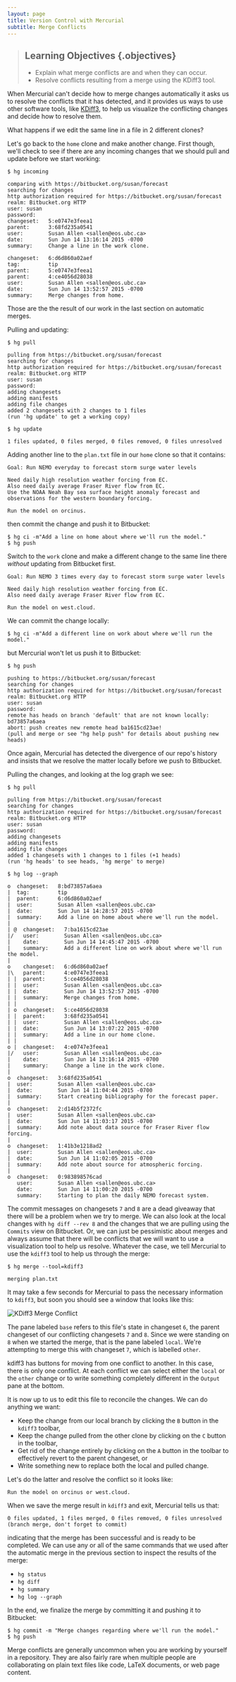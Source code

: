 ```yaml
---
layout: page
title: Version Control with Mercurial
subtitle: Merge Conflicts
---
```

> ## Learning Objectives {.objectives}
>
> * Explain what merge conflicts are and when they can occur.
> * Resolve conflicts resulting from a merge using the KDiff3 tool.

When Mercurial can't decide how to merge changes automatically it asks us to
resolve the conflicts that it has detected,
and it provides us ways to use other software tools,
like [KDiff3](http://kdiff3.sourceforge.net/),
to help us visualize the conflicting changes and decide how to resolve them.

What happens if we edit the same line in a file in 2 different clones?

Let's go back to the `home` clone and make another change.
First though,
we'll check to see if there are any incoming changes that we should pull and
update before we start working:

~~~ {.bash}
$ hg incoming
~~~
~~~ {.output}
comparing with https://bitbucket.org/susan/forecast
searching for changes
http authorization required for https://bitbucket.org/susan/forecast
realm: Bitbucket.org HTTP
user: susan
password:
changeset:   5:e0747e3feea1
parent:      3:68fd235a0541
user:        Susan Allen <sallen@eos.ubc.ca>
date:        Sun Jun 14 13:16:14 2015 -0700
summary:     Change a line in the work clone.

changeset:   6:d6d860a02aef
tag:         tip
parent:      5:e0747e3feea1
parent:      4:ce4056d28038
user:        Susan Allen <sallen@eos.ubc.ca>
date:        Sun Jun 14 13:52:57 2015 -0700
summary:     Merge changes from home.

~~~

Those are the the result of our work in the last section on automatic merges.

Pulling and updating:

~~~ {.bash}
$ hg pull
~~~
~~~ {.output}
pulling from https://bitbucket.org/susan/forecast
searching for changes
http authorization required for https://bitbucket.org/susan/forecast
realm: Bitbucket.org HTTP
user: susan
password:
adding changesets
adding manifests
adding file changes
added 2 changesets with 2 changes to 1 files
(run 'hg update' to get a working copy)
~~~

~~~ {.bash}
$ hg update
~~~
~~~ {.output}
1 files updated, 0 files merged, 0 files removed, 0 files unresolved
~~~

Adding another line to the `plan.txt` file in our `home` clone so that it contains:

~~~ {.output}
Goal: Run NEMO everyday to forecast storm surge water levels

Need daily high resolution weather forcing from EC.
Also need daily average Fraser River flow from EC.
Use the NOAA Neah Bay sea surface height anomaly forecast and observations for the western boundary forcing.

Run the model on orcinus.
~~~

then commit the change and push it to Bitbucket:

~~~ {.bash}
$ hg ci -m"Add a line on home about where we'll run the model."
$ hg push
~~~

Switch to the `work` clone and make a different change to the same line there
*without* updating from Bitbucket first.

~~~ {.output}
Goal: Run NEMO 3 times every day to forecast storm surge water levels

Need daily high resolution weather forcing from EC.
Also need daily average Fraser River flow from EC.

Run the model on west.cloud.
~~~

We can commit the change locally:

~~~ {.bash}
$ hg ci -m"Add a different line on work about where we'll run the model."
~~~

but Mercurial won't let us push it to Bitbucket:

~~~ {.bash}
$ hg push
~~~
~~~ {.output}
pushing to https://bitbucket.org/susan/forecast
searching for changes
http authorization required for https://bitbucket.org/susan/forecast
realm: Bitbucket.org HTTP
user: susan
password:
remote has heads on branch 'default' that are not known locally: bd73857a6aea
abort: push creates new remote head ba1615cd23ae!
(pull and merge or see "hg help push" for details about pushing new heads)
~~~

Once again,
Mercurial has detected the divergence of our repo's history and insists that we
resolve the matter locally before we push to Bitbucket.

Pulling the changes,
and looking at the log graph we see:

~~~ {.bash}
$ hg pull
~~~
~~~ {.output}
pulling from https://bitbucket.org/susan/forecast
searching for changes
http authorization required for https://bitbucket.org/susan/forecast
realm: Bitbucket.org HTTP
user: susan
password:
adding changesets
adding manifests
adding file changes
added 1 changesets with 1 changes to 1 files (+1 heads)
(run 'hg heads' to see heads, 'hg merge' to merge)
~~~
~~~ {.bash}
$ hg log --graph
~~~
~~~ {.output}
o  changeset:   8:bd73857a6aea
|  tag:         tip
|  parent:      6:d6d860a02aef
|  user:        Susan Allen <sallen@eos.ubc.ca>
|  date:        Sun Jun 14 14:28:57 2015 -0700
|  summary:     Add a line on home about where we'll run the model.
|
| @  changeset:   7:ba1615cd23ae
|/   user:        Susan Allen <sallen@eos.ubc.ca>
|    date:        Sun Jun 14 14:45:47 2015 -0700
|    summary:     Add a different line on work about where we'll run the model.
|
o    changeset:   6:d6d860a02aef
|\   parent:      4:e0747e3feea1
| |  parent:      5:ce4056d28038
| |  user:        Susan Allen <sallen@eos.ubc.ca>
| |  date:        Sun Jun 14 13:52:57 2015 -0700
| |  summary:     Merge changes from home.
| |
| o  changeset:   5:ce4056d28038
| |  parent:      3:68fd235a0541
| |  user:        Susan Allen <sallen@eos.ubc.ca>
| |  date:        Sun Jun 14 13:07:22 2015 -0700
| |  summary:     Add a line in our home clone.
| |
o |  changeset:   4:e0747e3feea1
|/   user:        Susan Allen <sallen@eos.ubc.ca>
|    date:        Sun Jun 14 13:16:14 2015 -0700
|    summary:     Change a line in the work clone.
|
o  changeset:   3:68fd235a0541
|  user:        Susan Allen <sallen@eos.ubc.ca>
|  date:        Sun Jun 14 11:04:44 2015 -0700
|  summary:     Start creating bibliography for the forecast paper.
|
o  changeset:   2:d14b5f2372fc
|  user:        Susan Allen <sallen@eos.ubc.ca>
|  date:        Sun Jun 14 11:03:17 2015 -0700
|  summary:     Add note about data source for Fraser River flow forcing.
|
o  changeset:   1:41b3e1218ad2
|  user:        Susan Allen <sallen@eos.ubc.ca>
|  date:        Sun Jun 14 11:02:05 2015 -0700
|  summary:     Add note about source for atmospheric forcing.
|
o  changeset:   0:983898576cad
   user:        Susan Allen <sallen@eos.ubc.ca>
   date:        Sun Jun 14 11:00:20 2015 -0700
   summary:     Starting to plan the daily NEMO forecast system.

~~~

The commit messages on changesets `7` and `8` are a dead giveaway that there will
be a problem when we try to merge.
We can also look at the local changes with `hg diff --rev 8` and the changes that
we are pulling using the `Commits` view on Bitbucket.
Or,
we can just be pessimistic about merges and always assume that there will be
conflicts that we will want to use a visualization tool to help us resolve.
Whatever the case,
we tell Mercurial to use the `kdiff3` tool to help us through the merge:

~~~ {.bash}
$ hg merge --tool=kdiff3
~~~
~~~ {.output}
merging plan.txt
~~~

It may take a few seconds for Mercurial to pass the necessary information
to `kdiff3`,
but soon you should see a window that looks like this:

![KDiff3 Merge Conflict](fig/hg-kdiff3-conflict.png)

The pane labeled `base` refers to this file's state in changeset `6`,
the parent changeset of our conflicting changesets `7` and `8`.
Since we were standing on `8` when we started the merge,
that is the pane labeled `local`.
We're attempting to merge this with changeset `7`,
which is labelled `other`.

kdiff3 has buttons for moving from one conflict to another.
In this case,
there is only one conflict.
At each conflict we can select either the `local` or the `other` change or to write something completely different in the `Output` pane at the bottom.

It is now up to us to edit this file to reconcile the changes.
We can do anything we want:

* Keep the change from our local branch by clicking the `B` button in the `kdiff3` toolbar,
* Keep the change pulled from the other clone by clicking on the `C` button in the toolbar,
* Get rid of the change entirely by clicking on the `A` button in the toolbar to effectively revert to the parent changeset, or
* Write something new to replace both the local and pulled change.

Let's do the latter and resolve the conflict so it looks like:

~~~ {.output}
Run the model on orcinus or west.cloud.
~~~

When we save the merge result in `kdiff3` and exit,
Mercurial tells us that:

~~~ {.output}
0 files updated, 1 files merged, 0 files removed, 0 files unresolved
(branch merge, don't forget to commit)
~~~

indicating that the merge has been successful and is ready to be completed.
We can use any or all of the same commands that we used after the automatic merge
in the previous section to inspect the results of the merge:

* `hg status`
* `hg diff`
* `hg summary`
* `hg log --graph`

In the end,
we finalize the merge by committing it and pushing it to Bitbucket:

~~~ {.bash}
$ hg commit -m "Merge changes regarding where we'll run the model."
$ hg push
~~~

Merge conflicts are generally uncommon when you are working by yourself in a
repository.
They are also fairly rare when multiple people are collaborating on plain text
files like code,
LaTeX documents,
or web page content.
